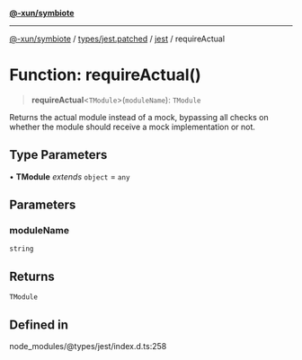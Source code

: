 [**@-xun/symbiote**](../../../../../README.md)

***

[@-xun/symbiote](../../../../../README.md) / [types/jest.patched](../../../README.md) / [jest](../README.md) / requireActual

# Function: requireActual()

> **requireActual**\<`TModule`\>(`moduleName`): `TModule`

Returns the actual module instead of a mock, bypassing all checks on
whether the module should receive a mock implementation or not.

## Type Parameters

• **TModule** *extends* `object` = `any`

## Parameters

### moduleName

`string`

## Returns

`TModule`

## Defined in

node\_modules/@types/jest/index.d.ts:258
